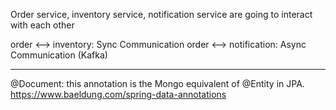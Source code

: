 Order service, inventory service, notification service are going to interact with each other

order <--> inventory: Sync Communication
order <--> notification: Async Communication (Kafka)
 
-------------------------------------------------------------------------------
@Document:  this annotation is the Mongo equivalent of @Entity in JPA.
            https://www.baeldung.com/spring-data-annotations